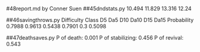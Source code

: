 #48report.md by Conner Suen
##45dndstats.py
10.494
11.829
13.316
12.24

##46savingthrows.py
Difficulty Class		D5		Da5		D10		Da10	D15		Da15
Probability				0.7988	0.9613	0.5438	0.7901	0.3		0.5098

##47deathsaves.py
P of death: 		0.001
P of stabilizing: 	0.456
P of revival: 		0.543
